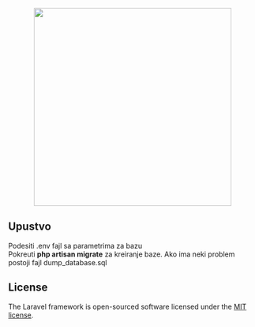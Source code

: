 <p align="center"><a href="https://laravel.com" target="_blank"><img src="https://raw.githubusercontent.com/laravel/art/master/logo-lockup/5%20SVG/2%20CMYK/1%20Full%20Color/laravel-logolockup-cmyk-red.svg" width="400"></a></p>


## Upustvo
Podesiti .env fajl sa parametrima za bazu<br />
Pokreuti <b>php artisan migrate</b> za kreiranje baze. Ako ima neki problem postoji fajl dump_database.sql






## License

The Laravel framework is open-sourced software licensed under the [MIT license](https://opensource.org/licenses/MIT).
